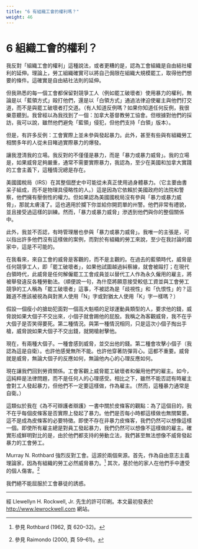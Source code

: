 ```yaml
---
title: "6 有組織工會的權利嗎？"
weight: 46
---
```


# 6 組織工會的權利？

我反對「組織工會的權利」這種說法，或者更糟的是，認為工會組織是自由結社權利的延伸。理論上，勞工組織確實可以將自己侷限在組織大規模罷工，取得他們想要的條件。這確實是自由結社法則的延伸。

但我熟悉的每一個工會都保留對競爭工人（例如罷工破壞者）使用暴力的權利，無論是以「藍領方式」毆打他們，還是以「白領方式」通過法律迫使雇主與他們打交道，而不是與罷工破壞者打交道。（有人知道反例嗎？如果你知道任何反例，我很樂意聽到。我曾經以為我找到了一個：加拿大基督教勞工協會。但根據對他們的採訪，我可以說，雖然他們避免「藍領」侵犯，但他們支持「白領」版本）。

但是，有許多反例：工會實際上並未參與發起暴力。此外，甚至有些與有組織勞工相關多年的人從未目睹過實際暴力的爆發。

讓我澄清我的立場。我反對的不僅僅是暴力，而是「暴力或暴力威脅」。我的立場是，如果威脅足夠嚴重，通常不需要實際暴力，我認為，至少在美國和加拿大實踐的工會主義下，這種情況總是存在。

美國國稅局（IRS）在其整個歷史中可能從未真正使用過身體暴力。（它主要由書呆子組成，而不是物理具侵略性的人。）這是因為它依賴於美國政府的法院和警察，他們擁有壓倒性的權力。但如果認為美國國稅局沒有參與「暴力或暴力威脅」，那就太膚淺了。這也適用於攔下你並給你開罰單的州警。他們非常有禮貌，並且接受過這樣的訓練。然而，「暴力或暴力威脅」滲透到他們與你的整個關係中。

此外，我並不否認，有時管理層也參與「暴力或暴力威脅」。我唯一的主張是，可以指出許多他們沒有這樣做的案例，而對於有組織的勞工來說，至少在我討論的國家中，這是不可能的。

在我看來，來自工會的威脅是客觀的，而不是主觀的。在過去的藍領時代，威脅是任何競爭工人，即「罷工破壞者」，如果他試圖越過糾察線，就會被毆打；在現代白領時代，此威脅是任何解僱罷工工會成員並以替代工人作為永久僱用的雇主，將被舉發違反各種勞動法。（順便說一句，為什麼將願意接受較低工資並與工會勞工競爭的工人稱為「罷工破壞者」這事，不被認為是「歧視性」和「仇恨性」的？這難道不應該被視為與對黑人使用「N」字或對猶太人使用「K」字一樣嗎？）

假設一個瘦小的搶劫犯面對一個高大魁梧的足球運動員類型的人，要求他的錢，威脅說如果大個子不交出來，小個子就會踢他的屁股。我稱之為客觀威脅，我不在乎大個子是否笑得要死。第二種情況。與第一種情況相同，只是這次小個子掏出手槍，威脅說如果大個子不交出錢，就開槍射擊他。

現在，有兩種大個子。一種會感到威脅，並交出他的錢。第二種會攻擊小個子（我認為這是自衛）。也許他感覺無所不能。也許他穿著防彈背心。這都不重要。威脅就是威脅，無論大個子的反應如何，無論他內心的心理反應如何。

現在讓我們回到勞資關係。工會客觀上威脅罷工破壞者和僱用他們的雇主。如今，這純粹是法律問題，而不是任何人的心理感受。相比之下，雖然不能否認有時雇主會對工人發起暴力，但他們不一定要這樣做，作為雇主。（然而，這種暴力通常是自衛。）

這類似於我在《為不可辯護者辯護》一書中關於皮條客的觀點：為了這個目的，我不在乎每個皮條客是否實際上發起了暴力。他們是否每小時都這樣做也無關緊要。這不是成為皮條客的必要特徵。即使不存在非暴力皮條客，我們仍然可以想像這樣一個。即使所有雇主總是對員工發起暴力，我們仍然可以想像不這樣做的雇主。確實形成鮮明對比的是，由於他們都支持的勞動立法，我們甚至無法想像不威脅發起暴力的工會勞工。

Murray N. Rothbard 強烈反對工會。這源於兩個來源。首先，作為自由意志主義理論家，因為有組織的勞工必然威脅暴力。[^1] 其次，基於他的家人在他們手中遭受的個人傷害。[^2]

我們絕不能屈服於工會暴徒的誘惑。

---

經 Llewellyn H. Rockwell, Jr. 先生的許可印刷。本文最初發表於 http://www.lewrockwell.com 網站。

[^1]: 參見 Rothbard (1962, 頁 620–32)。

[^2]: 參見 Raimondo (2000, 頁 59–61)。
